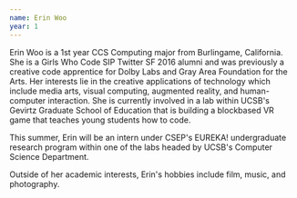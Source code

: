 ```yaml
---
name: Erin Woo
year: 1
---
```




Erin Woo is a 1st year CCS Computing major from Burlingame, California. She is a Girls Who Code SIP Twitter SF 2016 alumni and was previously a creative code apprentice for Dolby Labs and Gray Area Foundation for the Arts. Her interests lie in the creative applications of technology which include media arts, visual computing, augmented reality, and human-computer interaction. She is currently involved in a lab within UCSB's Gevirtz Graduate School of Education that is building a blockbased VR game that teaches young students how to code.

This summer, Erin will be an intern under CSEP's EUREKA! undergraduate research program within one of the labs headed by UCSB's Computer Science Department.

Outside of her academic interests, Erin's hobbies include film, music, and photography. 